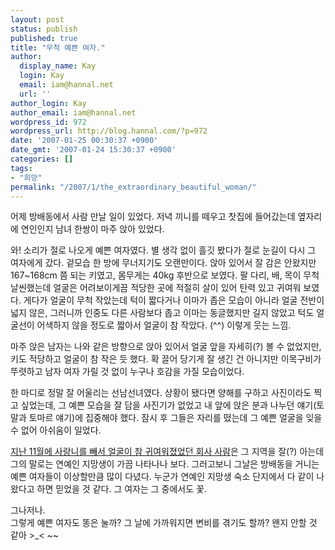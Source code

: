 ```yaml
---
layout: post
status: publish
published: true
title: "무척 예쁜 여자."
author:
  display_name: Kay
  login: Kay
  email: iam@hannal.net
  url: ''
author_login: Kay
author_email: iam@hannal.net
wordpress_id: 972
wordpress_url: http://blog.hannal.com/?p=972
date: '2007-01-25 00:30:37 +0900'
date_gmt: '2007-01-24 15:30:37 +0900'
categories: []
tags:
- "희망"
permalink: "/2007/1/the_extraordinary_beautiful_woman/"
---
```

<p>어제 방배동에서 사람 만날 일이 있었다. 저녁 끼니를 떼우고 찻집에 들어갔는데 옆자리에 연인인지 남녀 한쌍이 마주 앉아 있었다.</p>
<p>와! 소리가 절로 나오게 예쁜 여자였다. 별 생각 없이 흘깃 봤다가 절로 눈길이 다시 그 여자에게 갔다. 겉모습 한 방에 무너지기도 오랜만이다. 앉아 있어서 잘 감은 안왔지만 167~168cm 쯤 되는 키였고, 몸무게는 40kg 후반으로 보였다. 팔 다리, 배, 목이 무척 날씬했는데 얼굴은 어려보이게끔 적당한 곳에 적절히 살이 있어 탄력 있고 귀여워 보였다. 게다가 얼굴이 무척 작았는데 턱이 짧다거나 이마가 좁은 모습이 아니라 얼굴 전반이 넓지 않은, 그러니까 인중도 다른 사람보다 좁고 이마는 동글했지만 길지 않았고 턱도 얼굴선이 어색하지 않을 정도로 짧아서 얼굴이 참 작았다. (^^) 이렇게 웃는 느낌.</p>
<p>마주 앉은 남자는 나와 같은 방향으로 앉아 있어서 얼굴 앞을 자세히(?) 볼 수 없었지만, 키도 적당하고 얼굴이 참 작은 듯 했다. 확 끌어 당기게 잘 생긴 건 아니지만 이목구비가 뚜렷하고 남자 여자 가릴 것 없이 누구나 호감을 가질 모습이었다.</p>
<p>한 마디로 정말 잘 어울리는 선남선녀였다. 상황이 됐다면 양해를 구하고 사진이라도 찍고 싶었는데, 그 예쁜 모습을 잘 담을 사진기가 없었고 내 앞에 앉은 분과 나누던 얘기(토말과 토마르 얘기)에 집중해야 했다. 잠시 후 그들은 자리를 떴는데 그 예쁜 얼굴을 잊을 수 없어 아쉬움이 일었다.</p>
<p><a href="http://blog.hannal.com/murmur_20061217/#comment-10946">지난 11월에 사랑니를 빼서 얼굴이 참 귀여워졌었던 회사 사람</a>은 그 지역을 잘(?) 아는데 그의 말로는 연예인 지망생이 가끔 나타나나 보다. 그러고보니  그날은 방배동을 거니는 예쁜 여자들이 이상할만큼 많이 다녔다. 누군가 연예인 지망생 숙소 단지에서 다 같이 나왔다고 하면 믿었을 것 같다. 그 여자는 그 중에서도 꽃.</p>
<p>그나저나.<br />
그렇게 예쁜 여자도 똥은 눌까? 그 날에 가까워지면 변비를 겪기도 할까? 왠지 안할 것 같아 >_&lt; ~~</p>
